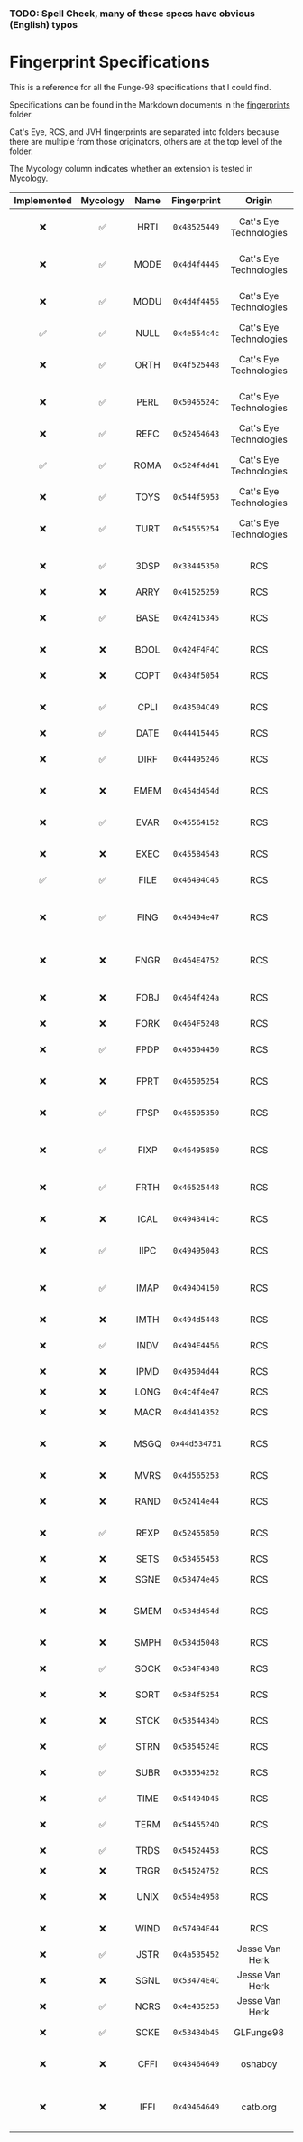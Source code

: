 ### TODO: Spell Check, many of these specs have obvious (English) typos

# Fingerprint Specifications

This is a reference for all the Funge-98 specifications that I could find.

Specifications can be found in the Markdown documents in the [fingerprints](fingerprints) folder.

Cat's Eye, RCS, and JVH fingerprints are separated into folders because there are multiple from those originators, others are at the top level of the folder.

The Mycology column indicates whether an extension is tested in Mycology.

| Implemented | Mycology | Name |  Fingerprint  |         Origin         | Description                             |
|:-----------:|:--------:|:----:|:-------------:|:----------------------:|:----------------------------------------|
|      ❌      |    ✅     | HRTI | `0x48525449`  | Cat's Eye Technologies | High-Resolution Timer Interface         |
|      ❌      |    ✅     | MODE | `0x4d4f4445`  | Cat's Eye Technologies | Funge-98 Standard Modes                 |
|      ❌      |    ✅     | MODU | `0x4d4f4455`  | Cat's Eye Technologies | Modulo Arithmetic Extension             |
|      ✅      |    ✅     | NULL | `0x4e554c4c`  | Cat's Eye Technologies | Funge-98 Null Fingerprint               |
|      ❌      |    ✅     | ORTH | `0x4f525448`  | Cat's Eye Technologies | Orthogonal Easement Library             |
|      ❌      |    ✅     | PERL | `0x5045524c`  | Cat's Eye Technologies | Generic Interface to the Perl Language  |
|      ❌      |    ✅     | REFC | `0x52454643`  | Cat's Eye Technologies | Referenced Cells Extension              |
|      ✅      |    ✅     | ROMA | `0x524f4d41`  | Cat's Eye Technologies | Funge-98 Roman Numerals                 |
|      ❌      |    ✅     | TOYS | `0x544f5953`  | Cat's Eye Technologies | Funge-98 Standard Toys                  |
|      ❌      |    ✅     | TURT | `0x54555254`  | Cat's Eye Technologies | Simple Turtle Graphics Library          |
|      ❌      |    ✅     | 3DSP | `0x33445350`  |          RCS           | 3D space manipulation extension         |
|      ❌      |    ❌     | ARRY | `0x41525259`  |          RCS           | Arrays                                  |
|      ❌      |    ✅     | BASE | `0x42415345`  |          RCS           | I/O for numbers in other bases          |
|      ❌      |    ❌     | BOOL | `0x424F4F4C`  |          RCS           | Logic functions                         |
|      ❌      |    ❌     | COPT | `0x434f5054`  |          RCS           | Command line arguments                  |
|      ❌      |    ✅     | CPLI | `0x43504C49`  |          RCS           | Complex Integer extension               |
|      ❌      |    ✅     | DATE | `0x44415445`  |          RCS           | Date Functions                          |
|      ❌      |    ✅     | DIRF | `0x44495246`  |          RCS           | Directory functions extension           |
|      ❌      |    ❌     | EMEM | `0x454d454d`  |          RCS           | Extended memory                         |
|      ❌      |    ✅     | EVAR | `0x45564152`  |          RCS           | Environment variables extension         |
|      ❌      |    ❌     | EXEC | `0x45584543`  |          RCS           | Various types of k-like execs           |
|      ✅      |    ✅     | FILE | `0x46494C45`  |          RCS           | File I/O functions                      |
|      ❌      |    ✅     | FING | `0x46494e47`  |          RCS           | Operate on single fingerprint semantics |
|      ❌      |    ❌     | FNGR | `0x464E4752`  |          RCS           | Fingerprint management extension        |
|      ❌      |    ❌     | FOBJ | `0x464f424a`  |          RCS           | Object Oriented extension               |
|      ❌      |    ❌     | FORK | `0x464F524B`  |          RCS           | Fork Process                            |
|      ❌      |    ✅     | FPDP | `0x46504450`  |          RCS           | Double precision floating point         |
|      ❌      |    ❌     | FPRT | `0x46505254`  |          RCS           | Formatted print                         |
|      ❌      |    ✅     | FPSP | `0x46505350`  |          RCS           | Single precision floating point         |
|      ❌      |    ✅     | FIXP | `0x46495850`  |          RCS           | Some useful fixed point math functions  |
|      ❌      |    ✅     | FRTH | `0x46525448`  |          RCS           | Some common forth commands              |
|      ❌      |    ❌     | ICAL | `0x4943414c`  |          RCS           | Some Intercal-like functions            |
|      ❌      |    ✅     | IIPC | `0x49495043`  |          RCS           | Inter IP communicaiton extension        |
|      ❌      |    ✅     | IMAP | `0x494D4150`  |          RCS           | Instruction remap extension             |
|      ❌      |    ❌     | IMTH | `0x494d5448`  |          RCS           | Some integer math functions             |
|      ❌      |    ✅     | INDV | `0x494E4456`  |          RCS           | Pointer functions                       |
|      ❌      |    ❌     | IPMD | `0x49504d44`  |          RCS           | IP dimension modes                      |
|      ❌      |    ❌     | LONG | `0x4c4f4e47`  |          RCS           | Long Integers                           |
|      ❌      |    ❌     | MACR | `0x4d414352`  |          RCS           | Macro Extension                         |
|      ❌      |    ❌     | MSGQ | `0x44d534751` |          RCS           | SysV IPC Message Queues                 |
|      ❌      |    ❌     | MVRS | `0x4d565253`  |          RCS           | Multiverse extension                    |
|      ❌      |    ❌     | RAND | `0x52414e44`  |          RCS           | Random Numbers                          |
|      ❌      |    ✅     | REXP | `0x52455850`  |          RCS           | Regular Expression Matching             |
|      ❌      |    ❌     | SETS | `0x53455453`  |          RCS           | Set operations                          |
|      ❌      |    ❌     | SGNE | `0x53474e45`  |          RCS           | Extension to SGNL                       |
|      ❌      |    ❌     | SMEM | `0x534d454d`  |          RCS           | SysV IPC Shared Memory                  |
|      ❌      |    ❌     | SMPH | `0x534d5048`  |          RCS           | SysV IPC Semaphores                     |
|      ❌      |    ✅     | SOCK | `0x534F434B`  |          RCS           | tcp/ip socket extension                 |
|      ❌      |    ❌     | SORT | `0x534f5254`  |          RCS           | Sorting Functions                       |
|      ❌      |    ❌     | STCK | `0x5354434b`  |          RCS           | Stack Manipulation                      |
|      ❌      |    ✅     | STRN | `0x5354524E`  |          RCS           | String functions                        |
|      ❌      |    ✅     | SUBR | `0x53554252`  |          RCS           | Subroutine extension                    |
|      ❌      |    ✅     | TIME | `0x54494D45`  |          RCS           | Time and Date functions                 |
|      ❌      |    ✅     | TERM | `0x5445524D`  |          RCS           | Terminal extension                      |
|      ❌      |    ✅     | TRDS | `0x54524453`  |          RCS           | IP travel in time and space             |
|      ❌      |    ❌     | TRGR | `0x54524752`  |          RCS           | Triggers                                |
|      ❌      |    ❌     | UNIX | `0x554e4958`  |          RCS           | Some Unix access functions              |
|      ❌      |    ❌     | WIND | `0x57494E44`  |          RCS           | Windows extensions                      |
|      ❌      |    ✅     | JSTR | `0x4a535452`  |     Jesse Van Herk     | 3d P and G for 0gnirts                  |
|      ❌      |    ❌     | SGNL | `0x53474E4C`  |     Jesse Van Herk     | Signal handling                         |
|      ❌      |    ✅     | NCRS | `0x4e435253`  |     Jesse Van Herk     | Ncurses Routines                        |
|      ❌      |    ✅     | SCKE | `0x53434b45`  |       GLFunge98        | Extensions to SOCK                      |
|      ❌      |    ❌     | CFFI | `0x43464649`  |        oshaboy         | C Foreign Function Interface            |
|      ❌      |    ❌     | IFFI | `0x49464649`  |        catb.org        | C-INTERCAL Foreign Function Interface   |
